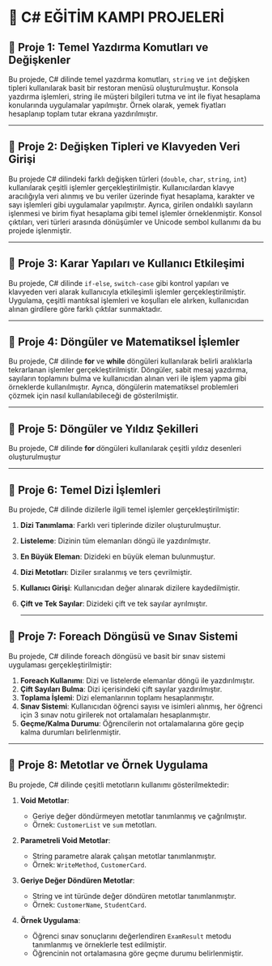 # 🚀 C# EĞİTİM KAMPI PROJELERİ

## 📍 Proje 1: Temel Yazdırma Komutları ve Değişkenler
Bu projede, C# dilinde temel yazdırma komutları, `string` ve `int` değişken tipleri kullanılarak basit bir restoran menüsü oluşturulmuştur. Konsola yazdırma işlemleri, string ile müşteri bilgileri tutma ve int ile fiyat hesaplama konularında uygulamalar yapılmıştır. Örnek olarak, yemek fiyatları hesaplanıp toplam tutar ekrana yazdırılmıştır.

---

## 📍 Proje 2: Değişken Tipleri ve Klavyeden Veri Girişi
Bu projede C# dilindeki farklı değişken türleri (`double`, `char`, `string`, `int`) kullanılarak çeşitli işlemler gerçekleştirilmiştir. Kullanıcılardan klavye aracılığıyla veri alınmış ve bu veriler üzerinde fiyat hesaplama, karakter ve sayı işlemleri gibi uygulamalar yapılmıştır. Ayrıca, girilen ondalıklı sayıların işlenmesi ve birim fiyat hesaplama gibi temel işlemler örneklenmiştir. Konsol çıktıları, veri türleri arasında dönüşümler ve Unicode sembol kullanımı da bu projede işlenmiştir.

---

## 📍 Proje 3: Karar Yapıları ve Kullanıcı Etkileşimi
Bu projede, C# dilinde `if-else`, `switch-case` gibi kontrol yapıları ve klavyeden veri alarak kullanıcıyla etkileşimli işlemler gerçekleştirilmiştir. Uygulama, çeşitli mantıksal işlemleri ve koşulları ele alırken, kullanıcıdan alınan girdilere göre farklı çıktılar sunmaktadır.  

---

## 📍 Proje 4: Döngüler ve Matematiksel İşlemler
Bu projede, C# dilinde **for** ve **while** döngüleri kullanılarak belirli aralıklarla tekrarlanan işlemler gerçekleştirilmiştir. Döngüler, sabit mesaj yazdırma, sayıların toplamını bulma ve kullanıcıdan alınan veri ile işlem yapma gibi örneklerde kullanılmıştır. Ayrıca, döngülerin matematiksel problemleri çözmek için nasıl kullanılabileceği de gösterilmiştir.

---
## 📍 Proje 5: Döngüler ve Yıldız Şekilleri
Bu projede, C# dilinde **for** döngüleri kullanılarak çeşitli yıldız desenleri oluşturulmuştur

---

## 📍 Proje 6: Temel Dizi İşlemleri
Bu projede, C# dilinde dizilerle ilgili temel işlemler gerçekleştirilmiştir:

1. **Dizi Tanımlama**: Farklı veri tiplerinde diziler oluşturulmuştur.
2. **Listeleme**: Dizinin tüm elemanları döngü ile yazdırılmıştır.
3. **En Büyük Eleman**: Dizideki en büyük eleman bulunmuştur.
4. **Dizi Metotları**: Diziler sıralanmış ve ters çevrilmiştir.
5. **Kullanıcı Girişi**: Kullanıcıdan değer alınarak dizilere kaydedilmiştir.
6. **Çift ve Tek Sayılar**: Dizideki çift ve tek sayılar ayrılmıştır.

   ---

## 📍 Proje 7: Foreach Döngüsü ve Sınav Sistemi
Bu projede, C# dilinde foreach döngüsü ve basit bir sınav sistemi uygulaması gerçekleştirilmiştir:

1. **Foreach Kullanımı**: Dizi ve listelerde elemanlar döngü ile yazdırılmıştır.
2. **Çift Sayıları Bulma**: Dizi içerisindeki çift sayılar yazdırılmıştır.
3. **Toplama İşlemi**: Dizi elemanlarının toplamı hesaplanmıştır.
4. **Sınav Sistemi**: Kullanıcıdan öğrenci sayısı ve isimleri alınmış, her öğrenci için 3 sınav notu girilerek not ortalamaları hesaplanmıştır.
5. **Geçme/Kalma Durumu**: Öğrencilerin not ortalamalarına göre geçip kalma durumları belirlenmiştir.

---

## 📍 Proje 8: Metotlar ve Örnek Uygulama
Bu projede, C# dilinde çeşitli metotların kullanımı gösterilmektedir:

1. **Void Metotlar**: 
   - Geriye değer döndürmeyen metotlar tanımlanmış ve çağrılmıştır.
   - Örnek: `CustomerList` ve `sum` metotları.

2. **Parametreli Void Metotlar**: 
   - String parametre alarak çalışan metotlar tanımlanmıştır.
   - Örnek: `WriteMethod`, `CustomerCard`.

3. **Geriye Değer Döndüren Metotlar**: 
   - String ve int türünde değer döndüren metotlar tanımlanmıştır.
   - Örnek: `CustomerName`, `StudentCard`.

4. **Örnek Uygulama**: 
   - Öğrenci sınav sonuçlarını değerlendiren `ExamResult` metodu tanımlanmış ve örneklerle test edilmiştir.
   - Öğrencinin not ortalamasına göre geçme durumu belirlenmiştir.

